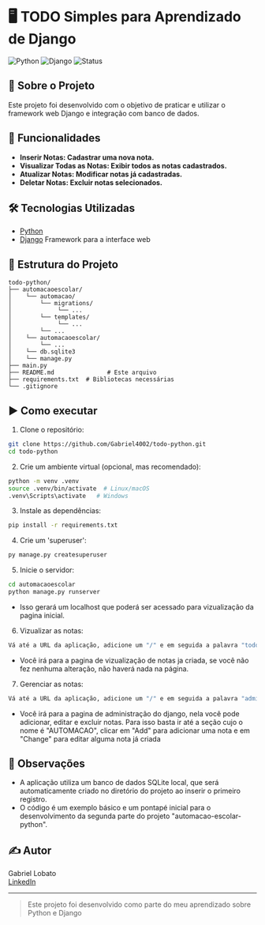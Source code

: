 # 🖥️ TODO Simples para Aprendizado de Django

![Python](https://img.shields.io/badge/Python-3.10%2B-blue)
![Django](https://img.shields.io/badge/Django-006400)
![Status](https://img.shields.io/badge/Status-Concluído-brightgreen)

## 📌 Sobre o Projeto
Este projeto foi desenvolvido com o objetivo de praticar e utilizar o framework web Django e integração com banco de dados.


## 🚀 Funcionalidades
- **Inserir Notas: Cadastrar uma nova nota.**
- **Visualizar Todas as Notas: Exibir todos as notas cadastrados.**
- **Atualizar Notas: Modificar notas já cadastradas.**
- **Deletar Notas: Excluir notas selecionados.**

## 🛠 Tecnologias Utilizadas
- [Python](https://www.python.org/)
- [Django](https://www.djangoproject.com/) Framework para a interface web

## 📁 Estrutura do Projeto
```
todo-python/
├── automacaoescolar/
│    └── automacao/
│        └── migrations/
│             └── ...
│        └── templates/
│             └── ...
│        └── ...
│    └── automacaoescolar/
│        └── ...
│    └── db.sqlite3
│    └── manage.py
├── main.py
├── README.md               # Este arquivo
├── requirements.txt  # Bibliotecas necessárias
└── .gitignore        
```
## ▶️ Como executar

1. Clone o repositório:
```bash
git clone https://github.com/Gabriel4002/todo-python.git
cd todo-python
```

2. Crie um ambiente virtual (opcional, mas recomendado):
```bash
python -m venv .venv
source .venv/bin/activate  # Linux/macOS
.venv\Scripts\activate   # Windows
```

3. Instale as dependências:
```bash
pip install -r requirements.txt
```

4. Crie um 'superuser':
```bash
py manage.py createsuperuser
```

5. Inicie o servidor:
```bash
cd automacaoescolar
python manage.py runserver
```
- Isso gerará um localhost que poderá ser acessado para vizualização da pagina inicial.

6. Vizualizar as notas:
```bash
Vá até a URL da aplicação, adicione um "/" e em seguida a palavra "todos/"
```
- Você irá para a pagina de vizualização de notas ja criada, se você não fez nenhuma alteração, não haverá nada na página.

7. Gerenciar as notas:
```bash
Vá até a URL da aplicação, adicione um "/" e em seguida a palavra "admin/"
```
- Você irá para a pagina de administração do django, nela você pode adicionar, editar e excluir notas. Para isso basta ir até a seção cujo o nome é "AUTOMACAO", clicar em "Add" para adicionar uma nota e em "Change" para editar alguma nota já criada

## 📝 Observações

- A aplicação utiliza um banco de dados SQLite local, que será automaticamente criado no diretório do projeto ao inserir o primeiro registro.
- O código é um exemplo básico e um pontapé inicial para o desenvolvimento da segunda parte do projeto "automacao-escolar-python".

## ✍️ Autor

Gabriel Lobato  
[LinkedIn](https://www.linkedin.com/in/gabriel-lobato-314096371)

---

> Este projeto foi desenvolvido como parte do meu aprendizado sobre Python e Django
